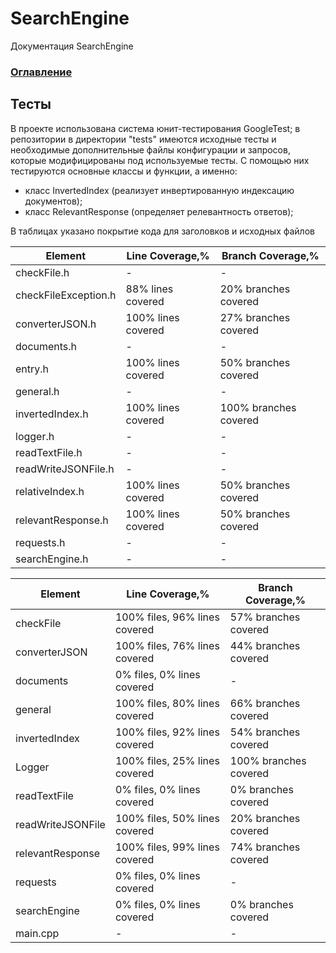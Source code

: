 # SearchEngine
Документация SearchEngine

### [Оглавление](../index.md)

## Тесты
В проекте использована система юнит-тестирования GoogleTest; в репозитории в директории "tests" имеются исходные тесты и необходимые дополнительные файлы конфигурации и запросов, которые модифицированы под используемые тесты. С помощью них тестируются основные классы и функции, а именно: 
- класс InvertedIndex (реализует инвертированную индексацию документов);
- класс RelevantResponse (определяет релевантность ответов);
  
В таблицах указано покрытие кода для заголовков и исходных файлов

| Element              | Line Coverage,%    | Branch Coverage,%     | 
|----------------------| -------------------|---------------------- |
| checkFile.h          |          -         |           -           |   
| checkFileException.h | 88% lines covered  | 20% branches covered  | 
| converterJSON.h      | 100% lines covered | 27% branches covered  |  
| documents.h	       |          -         |           -           |
| entry.h              | 100% lines covered | 50% branches covered  |
| general.h	       |          -         |           -           |
| invertedIndex.h      | 100% lines covered | 100% branches covered |
| logger.h	       |          -         |           -           |
| readTextFile.h       |          -         |           -           |
| readWriteJSONFile.h  |          -         |           -           |
| relativeIndex.h      | 100% lines covered | 50% branches covered  |
| relevantResponse.h   | 100% lines covered | 50% branches covered  |
| requests.h	       |          -         |           -           |        
| searchEngine.h       |          -         |           -           |

| Element              | Line Coverage,%               | Branch Coverage,%     | 
|----------------------| ------------------------------|---------------------- |
| checkFile            | 100% files, 96% lines covered | 57% branches covered  |   
| converterJSON        | 100% files, 76% lines covered | 44% branches covered  | 
| documents            | 0% files, 0% lines covered    |           -           |  
| general	       | 100% files, 80% lines covered | 66% branches covered  |
| invertedIndex        | 100% files, 92% lines covered | 54% branches covered  |
| Logger	       | 100% files, 25% lines covered | 100% branches covered |
| readTextFile         | 0% files, 0% lines covered    | 0% branches covered   |
| readWriteJSONFile    | 100% files, 50% lines covered | 20% branches covered  |
| relevantResponse     | 100% files, 99% lines covered | 74% branches covered  |
| requests             | 0% files, 0% lines covered    |           -           |
| searchEngine         | 0% files, 0% lines covered    | 0% branches covered   |
| main.cpp             |               -               |           -           |

		
		


		
		
		
		
		
		
		
		
		
		
		
		

